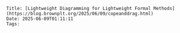     Title: [Lightweight Diagramming for Lightweight Formal Methods](https://blog.brownplt.org/2025/06/09/copeanddrag.html)
    Date: 2025-06-09T01:11:11
    Tags: 

